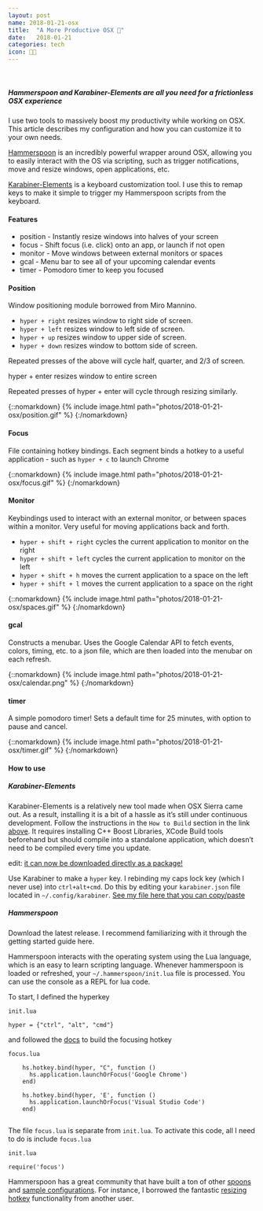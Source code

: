 ```yaml
---
layout: post
name: 2018-01-21-osx
title:  "A More Productive OSX 🍏"
date:   2018-01-21
categories: tech
icon: 🧑‍💻
---
```


<br>

##### Hammerspoon and Karabiner-Elements are all you need for a frictionless OSX experience

I use two tools to massively boost my productivity while working on OSX. This article describes my configuration and how you can customize it to your own needs.

[Hammerspoon](http://www.hammerspoon.org/) is an incredibly powerful wrapper around OSX, allowing you to easily interact with the OS via scripting, such as trigger notifications, move and resize windows, open applications, etc.

[Karabiner-Elements](https://github.com/tekezo/Karabiner-Elements) is a keyboard customization tool. I use this to remap keys to make it simple to trigger my Hammerspoon scripts from the keyboard.

#### Features
* position - Instantly resize windows into halves of your screen
* focus - Shift focus (i.e. click) onto an app, or launch if not open
* monitor - Move windows between external monitors or spaces
* gcal - Menu bar to see all of your upcoming calendar events
* timer - Pomodoro timer to keep you focused

#### Position
Window positioning module borrowed from Miro Mannino.
* `hyper + right` resizes window to right side of screen.
* `hyper + left` resizes window to left side of screen.
* `hyper + up` resizes window to upper side of screen.
* `hyper + down` resizes window to bottom side of screen.

Repeated presses of the above will cycle half, quarter, and 2/3 of screen.

hyper + enter resizes window to entire screen

Repeated presses of hyper + enter will cycle through resizing similarly.

{::nomarkdown}
{% include image.html path="photos/2018-01-21-osx/position.gif" %}
{:/nomarkdown}

#### Focus
File containing hotkey bindings. Each segment binds a hotkey to a useful application - such as `hyper + c` to launch Chrome

{::nomarkdown}
{% include image.html path="photos/2018-01-21-osx/focus.gif" %}
{:/nomarkdown}


#### Monitor
Keybindings used to interact with an external monitor, or between spaces within a monitor. Very useful for moving applications back and forth.

* `hyper + shift + right` cycles the current application to monitor on the right
* `hyper + shift + left` cycles the current application to monitor on the left
* `hyper + shift + h` moves the current application to a space on the left
* `hyper + shift + l` moves the current application to a space on the right


{::nomarkdown}
{% include image.html path="photos/2018-01-21-osx/spaces.gif" %}
{:/nomarkdown}


#### gcal
Constructs a menubar. Uses the Google Calendar API to fetch events, colors, timing, etc. to a json file, which are then loaded into the menubar on each refresh.

{::nomarkdown}
{% include image.html path="photos/2018-01-21-osx/calendar.png" %}
{:/nomarkdown}

#### timer
A simple pomodoro timer! Sets a default time for 25 minutes, with option to pause and cancel.

{::nomarkdown}
{% include image.html path="photos/2018-01-21-osx/timer.gif" %}
{:/nomarkdown}


#### How to use
##### Karabiner-Elements

Karabiner-Elements is a relatively new tool made when OSX Sierra came out. As a result, installing it is a bit of a hassle as it’s still under continuous development. Follow the instructions in the `How to Build` section in the link [above](https://github.com/tekezo/Karabiner-Elements). It requires installing C++ Boost Libraries, XCode Build tools beforehand but should compile into a standalone application, which doesn’t need to be compiled every time you update.

edit: [it can now be downloaded directly as a package!](https://pqrs.org/osx/karabiner/)

Use Karabiner to make a `hyper` key. I rebinding my caps lock key (which I never use) into `ctrl+alt+cmd`. Do this by editing your `karabiner.json` file located in `~/.config/karabiner`. [See my file here that you can copy/paste](https://github.com/kev-zheng/hammerspoon/blob/master/karabiner.json)

##### Hammerspoon
Download the latest release. I recommend familiarizing with it through the getting started guide here.

Hammerspoon interacts with the operating system using the Lua language, which is an easy to learn scripting language. Whenever hammerspoon is loaded or refreshed, your `~/.hammerspoon/init.lua` file is processed. You can use the console as a REPL for lua code.


To start, I defined the hyperkey

`init.lua`
```
hyper = {"ctrl", "alt", "cmd"}

```

and followed the [docs](http://www.hammerspoon.org/docs/hs.application.html#launchOrFocus) to build the focusing hotkey


`focus.lua`
```
    hs.hotkey.bind(hyper, "C", function ()
      hs.application.launchOrFocus('Google Chrome')
    end)
    
    hs.hotkey.bind(hyper, 'E', function ()
      hs.application.launchOrFocus('Visual Studio Code')
    end)
    
```

The file `focus.lua` is separate from `init.lua`. To activate this code, all I need to do is include `focus.lua`

`init.lua`

```
require('focus')
```

Hammerspoon has a great community that have built a ton of other [spoons](https://github.com/Hammerspoon/Spoons) and [sample configurations](https://github.com/Hammerspoon/hammerspoon/wiki/Sample-Configurations). For instance, I borrowed the fantastic [resizing hotkey](https://github.com/miromannino/miro-windows-manager) functionality from another user.


